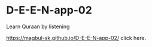 # D-E-E-N-app-02
Learn Quraan by listening

https://magbul-sk.github.io/D-E-E-N-app-02/ click here.
